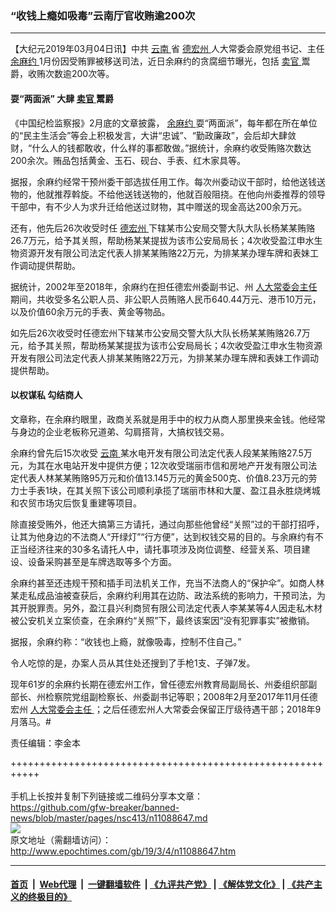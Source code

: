### “收钱上瘾如吸毒”云南厅官收贿逾200次
------------------------

<p>
 【大纪元2019年03月04日讯】中共
 <a href="http://www.epochtimes.com/gb/tag/%E4%BA%91%E5%8D%97.html">
  云南
 </a>
 省
 <a href="http://www.epochtimes.com/gb/tag/%E5%BE%B7%E5%AE%8F%E5%B7%9E.html">
  德宏州
 </a>
 人大常委会原党组书记、主任
 <a href="http://www.epochtimes.com/gb/tag/%E4%BD%99%E9%BA%BB%E7%BA%A6.html">
  余麻约
 </a>
 1月份因受贿罪被移送司法，近日余麻约的贪腐细节曝光，包括
 <a href="http://www.epochtimes.com/gb/tag/%E5%8D%96%E5%AE%98.html">
  卖官
 </a>
 鬻爵，收贿次数逾200次等。
</p>
<h4>
 耍“两面派” 大肆
 <a href="http://www.epochtimes.com/gb/tag/%E5%8D%96%E5%AE%98.html">
  卖官
 </a>
 鬻爵
</h4>
<p>
 《中国纪检监察报》2月底的文章披露，
 <a href="http://www.epochtimes.com/gb/tag/%E4%BD%99%E9%BA%BB%E7%BA%A6.html">
  余麻约
 </a>
 耍“两面派”，每年都在所在单位的“民主生活会”等会上积极发言，大讲“忠诚”、“勤政廉政”，会后却大肆敛财，“什么人的钱都敢收，什么样的事都敢做。”据统计，余麻约收受贿赂次数达200余次。贿品包括黄金、玉石、砚台、手表、红木家具等。
</p>
<p>
 据报，余麻约经常干预州委干部选拔任用工作。每次州委动议干部时，给他送钱送物的，他就推荐斡旋。不给他送钱送物的，他就百般阻挠。在他向州委推荐的领导干部中，有不少人为求升迁给他送过财物，其中赠送的现金高达200余万元。
</p>
<p>
 还有，他先后26次收受时任
 <a href="http://www.epochtimes.com/gb/tag/%E5%BE%B7%E5%AE%8F%E5%B7%9E.html">
  德宏州
 </a>
 下辖某市公安局交警大队大队长杨某某贿赂26.7万元，给予其关照，帮助杨某某提拔为该市公安局局长；4次收受盈江申水生物资源开发有限公司法定代表人排某某贿赂22万元，为排某某办理车牌和表妹工作调动提供帮助。
</p>
<p>
 据统计，2002年至2018年，余麻约在担任德宏州委副书记、州
 <a href="http://www.epochtimes.com/gb/tag/%E4%BA%BA%E5%A4%A7%E5%B8%B8%E5%A7%94%E4%BC%9A%E4%B8%BB%E4%BB%BB.html">
  人大常委会主任
 </a>
 期间，共收受多名公职人员、非公职人员贿赂人民币640.44万元、港币10万元，以及价值60余万元的手表、黄金等物品。
</p>
<p>
 如先后26次收受时任德宏州下辖某市公安局交警大队大队长杨某某贿赂26.7万元，给予其关照，帮助杨某某提拔为该市公安局局长；4次收受盈江申水生物资源开发有限公司法定代表人排某某贿赂22万元，为排某某办理车牌和表妹工作调动提供帮助。
</p>
<h4>
 以权谋私 勾结商人
</h4>
<p>
 文章称，在余麻约眼里，政商关系就是用手中的权力从商人那里换来金钱。他经常与身边的企业老板称兄道弟、勾肩搭背，大搞权钱交易。
</p>
<p>
 余麻约曾先后15次收受
 <a href="http://www.epochtimes.com/gb/tag/%E4%BA%91%E5%8D%97.html">
  云南
 </a>
 某水电开发有限公司法定代表人段某某贿赂27.5万元，为其在水电站开发中提供方便；12次收受瑞丽市信和房地产开发有限公司法定代表人林某某贿赂95万元和价值13.145万元的黄金500克、价值8.23万元的劳力士手表1块，在其关照下该公司顺利承揽了瑞丽市林和大厦、盈江县永胜烧烤城和农贸市场灾后恢复重建等项目。
</p>
<p>
 除直接受贿外，他还大搞第三方请托，通过向那些他曾经“关照”过的干部打招呼，让其为他身边的不法商人“开绿灯”“行方便”，达到权钱交易的目的。与余麻约有不正当经济往来的30多名请托人中，请托事项涉及岗位调整、经营关系、项目建设、设备采购甚至是车牌选取等多个方面。
</p>
<p>
 余麻约甚至还违规干预和插手司法机关工作，充当不法商人的“保护伞”。如商人林某走私成品油被查获后，余麻约利用其在边防、政法系统的影响力，干预司法，为其开脱罪责。另外，盈江县兴利商贸有限公司法定代表人李某某等4人因走私木材被公安机关立案侦查，在余麻约“关照”下，最终该案因“没有犯罪事实”被撤销。
</p>
<p>
 据报，余麻约称：“收钱也上瘾，就像吸毒，控制不住自己。”
</p>
<p>
 令人吃惊的是，办案人员从其住处还搜到了手枪1支、子弹7发。
</p>
<p>
 现年61岁的余麻约长期在德宏州工作，曾任德宏州教育局副局长、州委组织部副部长、州检察院党组副检察长、州委副书记等职；2008年2月至2017年11月任德宏州
 <a href="http://www.epochtimes.com/gb/tag/%E4%BA%BA%E5%A4%A7%E5%B8%B8%E5%A7%94%E4%BC%9A%E4%B8%BB%E4%BB%BB.html">
  人大常委会主任
 </a>
 ；之后任德宏州人大常委会保留正厅级待遇干部；2018年9月落马。#
</p>
<p>
 责任编辑：李金本
</p>

+++++++++++++++++++++++++++++++++++++++++++++++++++++++++++<br/><br/>
手机上长按并复制下列链接或二维码分享本文章：<br/>
https://github.com/gfw-breaker/banned-news/blob/master/pages/nsc413/n11088647.md <br/>
<a href='https://github.com/gfw-breaker/banned-news/blob/master/pages/nsc413/n11088647.md'><img src='https://github.com/gfw-breaker/banned-news/blob/master/pages/nsc413/n11088647.md.png'/></a> <br/>
原文地址（需翻墙访问）：http://www.epochtimes.com/gb/19/3/4/n11088647.htm


------------------------
#### [首页](https://github.com/gfw-breaker/banned-news/blob/master/README.md) &nbsp;|&nbsp; [Web代理](https://github.com/labour-camp/helloworld) &nbsp;|&nbsp; [一键翻墙软件](https://github.com/gfw-breaker/nogfw/blob/master/README.md) &nbsp;| [《九评共产党》](https://github.com/gfw-breaker/9ping.md/blob/master/README.md#九评之一评共产党是什么) | [《解体党文化》](https://github.com/gfw-breaker/jtdwh.md/blob/master/README.md) | [《共产主义的终极目的》](https://github.com/gfw-breaker/gczydzjmd.md/blob/master/README.md)

